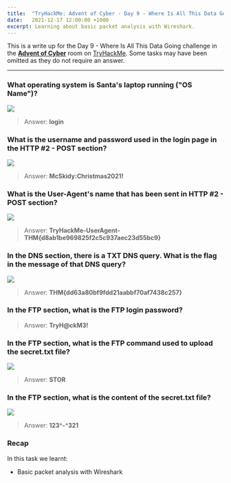 ```yaml
---
title:  "TryHackMe: Advent of Cyber - Day 9 - Where Is All This Data Going"
date:   2021-12-17 12:00:00 +1000
excerpt: Learning about basic packet analysis with Wireshark.
---
```


This is a write up for the Day 9 - Where Is All This Data Going challenge in the [**Advent of Cyber**](https://tryhackme.com/room/adventofcyber3) room on [TryHackMe](https://tryhackme.com). Some tasks may have been omitted as they do not require an answer.

***

### What operating system is Santa's laptop running ("OS Name")?

<img src="{{ site.baseurl }}/assets/images/2021-12-17-advent-of-cyber-day-9/d9_01.jpg">

> Answer: **login**

### What is the username and password used in the login page in the HTTP #2 - POST section? 

<img src="{{ site.baseurl }}/assets/images/2021-12-17-advent-of-cyber-day-9/d9_02.jpg">

> Answer: **McSkidy:Christmas2021!**

### What is the User-Agent's name that has been sent in HTTP #2 - POST section?

<img src="{{ site.baseurl }}/assets/images/2021-12-17-advent-of-cyber-day-9/d9_03.jpg">

> Answer: **TryHackMe-UserAgent-THM{d8ab1be969825f2c5c937aec23d55bc9}**

### In the DNS section, there is a TXT DNS query. What is the flag in the message of that DNS query?

<img src="{{ site.baseurl }}/assets/images/2021-12-17-advent-of-cyber-day-9/d9_04.jpg">

> Answer: **THM{dd63a80bf9fdd21aabbf70af7438c257}**

### In the FTP section, what is the FTP login password?

> Answer: **TryH@ckM3!**

### In the FTP section, what is the FTP command used to upload the secret.txt file?

<img src="{{ site.baseurl }}/assets/images/2021-12-17-advent-of-cyber-day-9/d9_05.jpg">

> Answer: **STOR**

### In the FTP section, what is the content of the secret.txt file?

<img src="{{ site.baseurl }}/assets/images/2021-12-17-advent-of-cyber-day-9/d9_06.jpg">

> Answer: **123^-^321**

### Recap

In this task we learnt:
 * Basic packet analysis with Wireshark
 